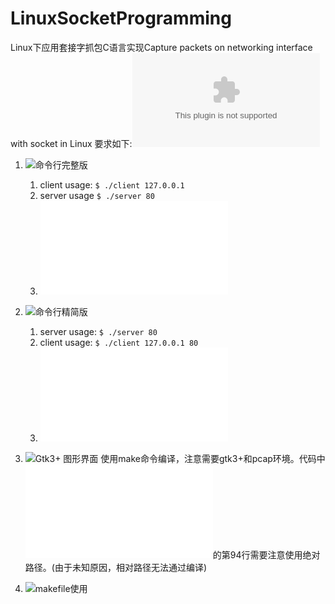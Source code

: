 # LinuxSocketProgramming
Linux下应用套接字抓包C语言实现Capture packets on networking interface with socket in Linux 
要求如下:![要求](./linux大作业实验要求初稿1.0.docx)
1. ![命令行完整版](./ProjectWithCli)
	1. client usage: 
	`$ ./client 127.0.0.1`
	2. server usage 
	`$ ./server 80`
	3. ![代码说明](./ProjectWithCli/代码说明.md)

2. ![命令行精简版](./LinuxSocketPlain)
	1. server usage:
	`$ ./server 80`
	2. client usage:
	`$ ./client 127.0.0.1 80`
	3. ![详细使用说明](./LinuxSocketPlain/使用说明.txt)
3. ![Gtk3+ 图形界面](./ProjectWithGtk)
	使用make命令编译，注意需要gtk3+和pcap环境。代码中![客户端代码](./ProjectWithGtk/client/testGtk3.c)的第94行需要注意使用绝对路径。(由于未知原因，相对路径无法通过编译)

4. ![makefile使用](http://likent.cn/makefile使用)






